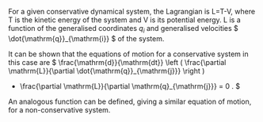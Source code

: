 For a given conservative dynamical system, the Lagrangian is L=T-V,
where T is the kinetic energy of the system and V is its potential
energy. L is a function of the generalised coordinates $q_{i}$ and
generalised velocities $ \dot{\mathrm{q}}_{\mathrm{i}} $ of the system.

It can be shown that the equations of motion for a conservative system
in this case are $ \frac{\mathrm{d}}{\mathrm{dt}} \left (
\frac{\partial \mathrm{L}}{\partial \dot{\mathrm{q}}_{\mathrm{j}}} \right )
- \frac{\partial \mathrm{L}}{\partial \mathrm{q}_{\mathrm{j}}} = 0 . $

An analogous function can be defined, giving a similar equation of
motion, for a non-conservative system.
